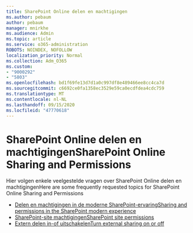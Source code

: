 ```yaml
---
title: SharePoint Online delen en machtigingen
ms.author: pebaum
author: pebaum
manager: mnirkhe
ms.audience: Admin
ms.topic: article
ms.service: o365-administration
ROBOTS: NOINDEX, NOFOLLOW
localization_priority: Normal
ms.collection: Adm_O365
ms.custom:
- "9000292"
- "5803"
ms.openlocfilehash: bd1f69fe13d7d1a0c997df8e489466ee8cc4ca7d
ms.sourcegitcommit: c6692ce0fa1358ec3529e59ca0ecdfdea4cdc759
ms.translationtype: MT
ms.contentlocale: nl-NL
ms.lasthandoff: 09/15/2020
ms.locfileid: "47770618"
---
```

# <a name="sharepoint-online-sharing-and-permissions"></a><span data-ttu-id="a8176-102">SharePoint Online delen en machtigingen</span><span class="sxs-lookup"><span data-stu-id="a8176-102">SharePoint Online Sharing and Permissions</span></span>

<span data-ttu-id="a8176-103">Hier volgen enkele veelgestelde vragen over SharePoint Online delen en machtigingen</span><span class="sxs-lookup"><span data-stu-id="a8176-103">Here are some frequently requested topics for SharePoint Online Sharing and Permissions</span></span>

- [<span data-ttu-id="a8176-104">Delen en machtigingen in de moderne SharePoint-ervaring</span><span class="sxs-lookup"><span data-stu-id="a8176-104">Sharing and permissions in the SharePoint modern experience</span></span>](https://docs.microsoft.com/sharepoint/modern-experience-sharing-permissions)
- [<span data-ttu-id="a8176-105">SharePoint-site machtigingen</span><span class="sxs-lookup"><span data-stu-id="a8176-105">SharePoint site permissions</span></span>](https://docs.microsoft.com/sharepoint/customize-sharepoint-site-permissions)
- [<span data-ttu-id="a8176-106">Extern delen in-of uitschakelen</span><span class="sxs-lookup"><span data-stu-id="a8176-106">Turn external sharing on or off</span></span>](https://docs.microsoft.com/sharepoint/turn-external-sharing-on-or-off)